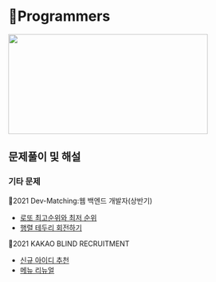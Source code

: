 # 🌱Programmers
<img src="https://user-images.githubusercontent.com/91609858/135637730-f3e3eb5a-4a94-46b0-b3fd-4c8a03cdc4d6.png" width="400" height="200">

## 문제풀이 및 해설

### 기타 문제 <br>
 🌱2021 Dev-Matching:웹 백엔드 개발자(상반기)
 - <a href="https://github.com/mrkimjava/Algorithm/tree/master/WEB_BACKEND_DEV_2021/행렬테두리회전하기">로또 최고순위와 최저 순위</a>
 - <a href="">행렬 테두리 회전하기</a>
 
 🌱2021 KAKAO BLIND RECRUITMENT<br>
 - <a href="">신규 아이디 추천</a>
 - <a href="">메뉴 리뉴얼</a>
